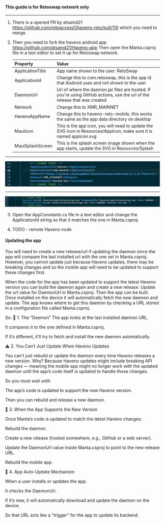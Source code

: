 ﻿#### This guide is for Retoswap network only
***********************************************

1. There is a opened PR by atsamd21 https://github.com/retoaccess1/haveno-reto/pull/110 which you need to merge.

2. Then you need to fork the haveno android app https://github.com/atsamd21/Haveno-app
Then open the Manta.csproj file in a text editor to set it up for Retoswap network.


    | Property              | Value                                 
    |-----------------------|---------------------------------------
    | ApplicationTitle      | App name shown to the user: RetoSwap
    | ApplicationId         | Change this to com.retoswap, this is the app id that Android uses and not shown to the user
    | DaemonUrl             | Url of where the daemon.jar files are hosted. If you're using GitHub actions, use the url of the release that was created
    | Network               | Change this to XMR_MAINNET
    | HavenoAppName         | Change this to haveno-reto-mobile, this works the same as the app data directory on desktop
    | MauiIcon              | This is the app icon, you will need to update the SVG icon in Resources/AppIcon, make sure it is named appicon.svg
    | MauiSplashScreen      | This is the splash screen image shown when the app starts, update the SVG in Resources/Splash

***********************************************

![alt text](https://github.com/atsamd21/Haveno-app/blob/master/AppImages/CHANGETHESE1.png "Change these 1")

***********************************************

![alt text](https://github.com/atsamd21/Haveno-app/blob/master/AppImages/CHANGETHESE2.png "Change these 2")


3. Open the AppConstants.cs file in a text editor and change the ApplicationId string so that it matches the one in Manta.csproj

4. TODO - remote Haveno node

#### Updating the app

You will need to create a new release/url if updating the daemon since the app will compare the last installed url with the one set in Manta.csproj. However, you cannot update just because Haveno updates, there may be breaking changes and so the mobile app will need to be updated to support these changes first.

When the code for the app has been updated to support the latest Haveno version you can build the daemon again and create a new release. Update the url value for DaemonUrl in Manta.csproj. Then the app can be built. Once installed on the device it will automatically fetch the new daemon and update.
The app knows where to get this daemon by checking a URL stored in a configuration file called Manta.csproj.

So:
🧩 1. The “Daemon”
The app looks at the last installed daemon URL.

It compares it to the one defined in Manta.csproj.

If it’s different, it’ll try to fetch and install the new daemon automatically.

⚠️ 2. You Can’t Just Update When Haveno Updates

You can’t just rebuild or update the daemon every time Haveno releases a new version.
Why? Because Haveno updates might include breaking API changes — meaning the mobile app might no longer work with the updated daemon until the app’s code itself is updated to handle those changes.

So you must wait until:

The app’s code is updated to support the new Haveno version.

Then you can rebuild and release a new daemon.

🔨 3. When the App Supports the New Version

Once Manta’s code is updated to match the latest Haveno changes:

Rebuild the daemon.

Create a new release (hosted somewhere, e.g., GitHub or a web server).

Update the DaemonUrl value inside Manta.csproj to point to the new release URL.

Rebuild the mobile app.

🔄 4. App Auto-Update Mechanism

When a user installs or updates the app:

It checks the DaemonUrl.

If it’s new, it will automatically download and update the daemon on the device.

So that URL acts like a “trigger” for the app to update its backend.
